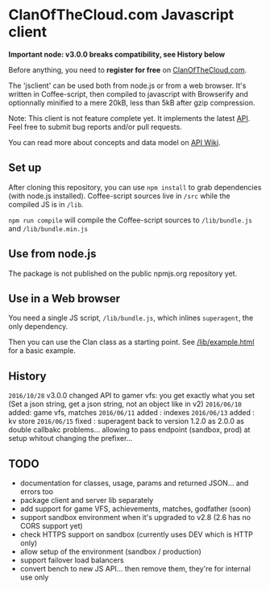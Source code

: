 # ClanOfTheCloud.com Javascript client

**Important node: v3.0.0 breaks compatibility, see History below**

Before anything, you need to **register for free** on [ClanOfTheCloud.com](http://account.clanofthecloud.com).

The 'jsclient' can be used both from node.js or from a web browser. It's written in Coffee-script, then compiled to
javascript with Browserify and optionnally minified to a mere 20kB, less than 5kB after gzip compression.

Note: This client is not feature complete yet. It implements the latest [API](http://docs.clanofthecloud.apiary.io/#).
Feel free to submit bug reports and/or pull requests.

You can read more about concepts and data model on [API Wiki](https://github.com/clanofthecloud/api/wiki).

## Set up

After cloning this repository, you can use `npm install` to grab dependencies (with node.js installed).
Coffee-script sources live in `/src` while the compiled JS is in `/lib`.

`npm run compile` will compile the Coffee-script sources to `/lib/bundle.js` and `/lib/bundle.min.js`

## Use from node.js

The package is not published on the public npmjs.org repository yet.

## Use in a Web browser

You need a single JS script, `/lib/bundle.js`, which inlines `superagent`, the only dependency.

Then you can use the Clan class as a starting point. See [/lib/example.html](https://github.com/clanofthecloud/javascript-client/blob/master/lib/example.html)
for a basic example.

## History

`2016/10/28` v3.0.0 changed API to gamer vfs: you get exactly what you set (Set a json string, get a json string, not an object like in v2)
`2016/06/10` added: game vfs, matches
`2016/06/11` added : indexes
`2016/06/13` added : kv store 
`2016/06/15` fixed : superagent back to version 1.2.0 as 2.0.0 as double callbakc problems...
			 allowing to pass endpoint (sandbox, prod) at setup whitout changing the prefixer...

## TODO

- documentation for classes, usage, params and returned JSON... and errors too
- package client and server lib separately
- add support for game VFS, achievements, matches, godfather (soon)
- support sandbox environment when it's upgraded to v2.8 (2.6 has no CORS support yet)
- check HTTPS support on sandbox (currently uses DEV which is HTTP only)
- allow setup of the environment (sandbox / production)
- support failover load balancers
- convert bench to new JS API... then remove them, they're for internal use only
